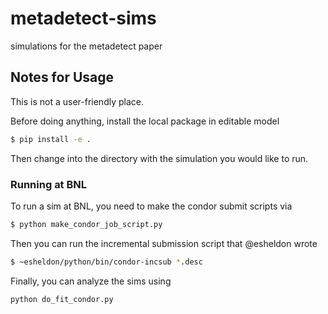 # metadetect-sims

simulations for the metadetect paper

## Notes for Usage

This is not a user-friendly place.

Before doing anything, install the local package in editable model

```bash
$ pip install -e .
```

Then change into the directory with the simulation you would like to run.

### Running at BNL

To run a sim at BNL, you need to make the condor submit scripts via

```bash
$ python make_condor_job_script.py
```

Then you can run the incremental submission script that @esheldon wrote

```bash
$ ~esheldon/python/bin/condor-incsub *.desc
```

Finally, you can analyze the sims using

```bash
python do_fit_condor.py
```
